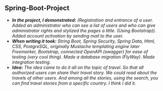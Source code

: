 ## Spring-Boot-Project
- ***In the project, I demonstrated:** (Registration and entrance of a user. Added an administrator who can see a list of users and who can give administrator rights and stylized the pages a little. (Using Bootstrap)). Added account activation by sending mail to the user.*
- ***When writing it took:** String Boot, Spring Security, Spring Data, Html, CSS, PostgreSQL, originally Mustache templating engine later Freemarker, Bootstrap, 
connected OpenAPI (swagger) for ease of testing (very cool thing). Made a database migration (FlyWay). Made integration testing.*
- ***Idea:** The idea came to do it all on the topic of travel. So that all authorized users can share their travel story. We could read about the travels of other users.
And among all the stories, using the search, you can find travel stories from a specific country. I think I did it.*
